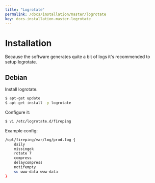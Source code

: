 ```yaml
---
title: "Logrotate"
permalink: /docs/installation/master/logrotate
key: docs-installation-master-logrotate
---
```


# Installation

Because the software generates quite a bit of logs it's recommended to setup logrotate.

## Debian

Install logrotate.

```bash
$ apt-get update
$ apt-get install -y logrotate
```

Configure it:

```bash
$ vi /etc/logrotate.d/fireping
```

Example config:

```bash
/opt/fireping/var/log/prod.log {
    daily
    missingok
    rotate 7
    compress
    delaycompress
    notifempty
    su www-data www-data
}
```